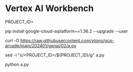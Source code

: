 # Vertex AI Workbench

PROJECT_ID=

pip install google-cloud-aiplatform==1.36.2 --upgrade --user

curl -O https://raw.githubusercontent.com/ytono/gcp-arcade/main/202401/genai/02/a.py

sed -i "s/<PROJECT_ID>/${PROJECT_ID}/g" a.py

python a.py
